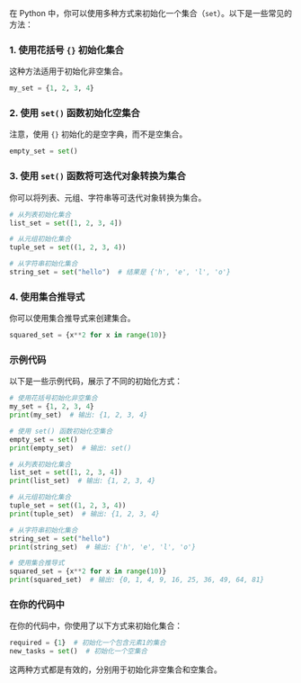 在 Python 中，你可以使用多种方式来初始化一个集合（`set`）。以下是一些常见的方法：

### 1. 使用花括号 `{}` 初始化集合
这种方法适用于初始化非空集合。
```python
my_set = {1, 2, 3, 4}
```

### 2. 使用 `set()` 函数初始化空集合
注意，使用 `{}` 初始化的是空字典，而不是空集合。
```python
empty_set = set()
```

### 3. 使用 `set()` 函数将可迭代对象转换为集合
你可以将列表、元组、字符串等可迭代对象转换为集合。
```python
# 从列表初始化集合
list_set = set([1, 2, 3, 4])

# 从元组初始化集合
tuple_set = set((1, 2, 3, 4))

# 从字符串初始化集合
string_set = set("hello")  # 结果是 {'h', 'e', 'l', 'o'}
```

### 4. 使用集合推导式
你可以使用集合推导式来创建集合。
```python
squared_set = {x**2 for x in range(10)}
```

### 示例代码
以下是一些示例代码，展示了不同的初始化方式：

```python
# 使用花括号初始化非空集合
my_set = {1, 2, 3, 4}
print(my_set)  # 输出: {1, 2, 3, 4}

# 使用 set() 函数初始化空集合
empty_set = set()
print(empty_set)  # 输出: set()

# 从列表初始化集合
list_set = set([1, 2, 3, 4])
print(list_set)  # 输出: {1, 2, 3, 4}

# 从元组初始化集合
tuple_set = set((1, 2, 3, 4))
print(tuple_set)  # 输出: {1, 2, 3, 4}

# 从字符串初始化集合
string_set = set("hello")
print(string_set)  # 输出: {'h', 'e', 'l', 'o'}

# 使用集合推导式
squared_set = {x**2 for x in range(10)}
print(squared_set)  # 输出: {0, 1, 4, 9, 16, 25, 36, 49, 64, 81}
```

### 在你的代码中
在你的代码中，你使用了以下方式来初始化集合：

```python
required = {1}  # 初始化一个包含元素1的集合
new_tasks = set()  # 初始化一个空集合
```

这两种方式都是有效的，分别用于初始化非空集合和空集合。